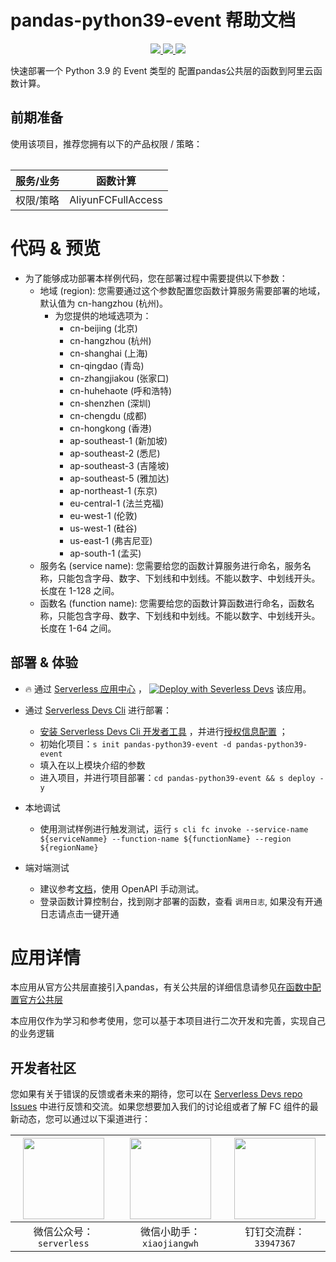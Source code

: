 # pandas-python39-event 帮助文档

<p align="center" class="flex justify-center">
    <a href="https://www.serverless-devs.com" class="ml-1">
    <img src="http://editor.devsapp.cn/icon?package=pandas-python39-event&type=packageType">
  </a>
  <a href="http://www.devsapp.cn/details.html?name=pandas-python39-event" class="ml-1">
    <img src="http://editor.devsapp.cn/icon?package=pandas-python39-event&type=packageVersion">
  </a>
  <a href="http://www.devsapp.cn/details.html?name=pandas-python39-event" class="ml-1">
    <img src="http://editor.devsapp.cn/icon?package=pandas-python39-event&type=packageDownload">
  </a>
</p>

<description>

快速部署一个 Python 3.9 的 Event 类型的 配置pandas公共层的函数到阿里云函数计算。

</description>

<table>

## 前期准备
使用该项目，推荐您拥有以下的产品权限 / 策略：

| 服务/业务 | 函数计算 |     
| --- |  --- |   
| 权限/策略 | AliyunFCFullAccess |

</table>

<codepre id="codepre">

# 代码 & 预览

- 为了能够成功部署本样例代码，您在部署过程中需要提供以下参数：
    - 地域 (region): 您需要通过这个参数配置您函数计算服务需要部署的地域，默认值为 cn-hangzhou (杭州)。
        - 为您提供的地域选项为：
            - cn-beijing (北京)
            - cn-hangzhou (杭州)
            - cn-shanghai (上海)
            - cn-qingdao (青岛)
            - cn-zhangjiakou (张家口)
            - cn-huhehaote (呼和浩特)
            - cn-shenzhen (深圳)
            - cn-chengdu (成都)
            - cn-hongkong (香港)
            - ap-southeast-1 (新加坡)
            - ap-southeast-2 (悉尼)
            - ap-southeast-3 (吉隆坡)
            - ap-southeast-5 (雅加达)
            - ap-northeast-1 (东京)
            - eu-central-1 (法兰克福)
            - eu-west-1 (伦敦)
            - us-west-1 (硅谷)
            - us-east-1 (弗吉尼亚)
            - ap-south-1 (孟买)
    - 服务名 (service name): 您需要给您的函数计算服务进行命名，服务名称，只能包含字母、数字、下划线和中划线。不能以数字、中划线开头。长度在 1-128 之间。
    - 函数名 (function name): 您需要给您的函数计算函数进行命名，函数名称，只能包含字母、数字、下划线和中划线。不能以数字、中划线开头。长度在 1-64 之间。

<deploy>

## 部署 & 体验

<appcenter>

-  :fire:  通过 [Serverless 应用中心](https://fcnext.console.aliyun.com/applications/create?template=pandas-python39-event) ，
   [![Deploy with Severless Devs](https://img.alicdn.com/imgextra/i1/O1CN01w5RFbX1v45s8TIXPz_!!6000000006118-55-tps-95-28.svg)](https://fcnext.console.aliyun.com/applications/create?template=pandas-python39-event)  该应用。

</appcenter>

- 通过 [Serverless Devs Cli](https://www.serverless-devs.com/serverless-devs/install) 进行部署：
    - [安装 Serverless Devs Cli 开发者工具](https://www.serverless-devs.com/serverless-devs/install) ，并进行[授权信息配置](https://www.serverless-devs.com/fc/config) ；
    - 初始化项目：`s init pandas-python39-event -d pandas-python39-event`
    - 填入在以上模块介绍的参数
    - 进入项目，并进行项目部署：`cd pandas-python39-event && s deploy -y`

- 本地调试
    - 使用测试样例进行触发测试，运行 `s cli fc invoke --service-name ${serviceNamme} --function-name ${functionName} --region ${regionName}`

- 端对端测试
    - 建议参考[文档](https://help.aliyun.com/document_detail/73333.html)，使用 OpenAPI 手动测试。
    - 登录函数计算控制台，找到刚才部署的函数，查看 `调用日志`, 如果没有开通日志请点击一键开通

</deploy>

<appdetail id="flushContent">

# 应用详情


本应用从官方公共层直接引入pandas，有关公共层的详细信息请参见[在函数中配置官方公共层](https://help.aliyun.com/document_detail/451191.html)

本应用仅作为学习和参考使用，您可以基于本项目进行二次开发和完善，实现自己的业务逻辑



</appdetail>

<devgroup>

## 开发者社区

您如果有关于错误的反馈或者未来的期待，您可以在 [Serverless Devs repo Issues](https://github.com/serverless-devs/serverless-devs/issues) 中进行反馈和交流。如果您想要加入我们的讨论组或者了解 FC 组件的最新动态，您可以通过以下渠道进行：

<p align="center">

| <img src="https://serverless-article-picture.oss-cn-hangzhou.aliyuncs.com/1635407298906_20211028074819117230.png" width="130px" > | <img src="https://serverless-article-picture.oss-cn-hangzhou.aliyuncs.com/1635407044136_20211028074404326599.png" width="130px" > | <img src="https://serverless-article-picture.oss-cn-hangzhou.aliyuncs.com/1635407252200_20211028074732517533.png" width="130px" > |
|--- | --- | --- |
| <center>微信公众号：`serverless`</center> | <center>微信小助手：`xiaojiangwh`</center> | <center>钉钉交流群：`33947367`</center> | 

</p>

</devgroup>